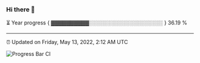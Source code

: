 ### Hi there 👋

⏳ Year progress { ▓▓▓▓▓▓▓▓▓▓░░░░░░░░░░░░░░░░░░░░ } 36.19 %

---

⏰ Updated on Friday, May 13, 2022, 2:12 AM UTC

![Progress Bar CI](https://github.com/arthurbuhl/arthurbuhl/workflows/Progress%20Bar%20CI/badge.svg)
